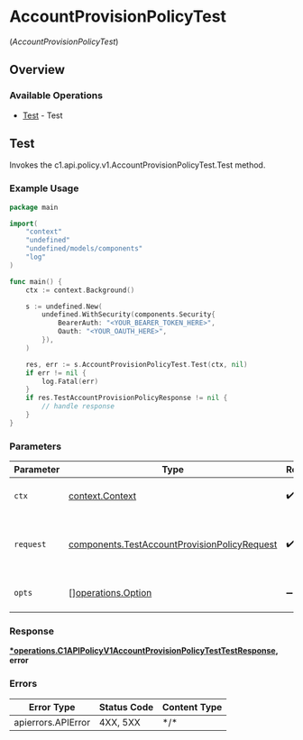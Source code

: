# AccountProvisionPolicyTest
(*AccountProvisionPolicyTest*)

## Overview

### Available Operations

* [Test](#test) - Test

## Test

Invokes the c1.api.policy.v1.AccountProvisionPolicyTest.Test method.

### Example Usage

<!-- UsageSnippet language="go" operationID="c1.api.policy.v1.AccountProvisionPolicyTest.Test" method="post" path="/api/v1/policies/test-account-provision-policy" -->
```go
package main

import(
	"context"
	"undefined"
	"undefined/models/components"
	"log"
)

func main() {
    ctx := context.Background()

    s := undefined.New(
        undefined.WithSecurity(components.Security{
            BearerAuth: "<YOUR_BEARER_TOKEN_HERE>",
            Oauth: "<YOUR_OAUTH_HERE>",
        }),
    )

    res, err := s.AccountProvisionPolicyTest.Test(ctx, nil)
    if err != nil {
        log.Fatal(err)
    }
    if res.TestAccountProvisionPolicyResponse != nil {
        // handle response
    }
}
```

### Parameters

| Parameter                                                                                                    | Type                                                                                                         | Required                                                                                                     | Description                                                                                                  |
| ------------------------------------------------------------------------------------------------------------ | ------------------------------------------------------------------------------------------------------------ | ------------------------------------------------------------------------------------------------------------ | ------------------------------------------------------------------------------------------------------------ |
| `ctx`                                                                                                        | [context.Context](https://pkg.go.dev/context#Context)                                                        | :heavy_check_mark:                                                                                           | The context to use for the request.                                                                          |
| `request`                                                                                                    | [components.TestAccountProvisionPolicyRequest](../../models/components/testaccountprovisionpolicyrequest.md) | :heavy_check_mark:                                                                                           | The request object to use for the request.                                                                   |
| `opts`                                                                                                       | [][operations.Option](../../models/operations/option.md)                                                     | :heavy_minus_sign:                                                                                           | The options for this request.                                                                                |

### Response

**[*operations.C1APIPolicyV1AccountProvisionPolicyTestTestResponse](../../models/operations/c1apipolicyv1accountprovisionpolicytesttestresponse.md), error**

### Errors

| Error Type         | Status Code        | Content Type       |
| ------------------ | ------------------ | ------------------ |
| apierrors.APIError | 4XX, 5XX           | \*/\*              |